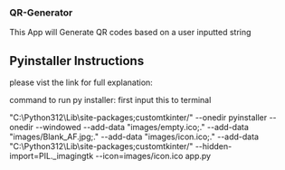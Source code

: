 ### QR-Generator
This App will Generate QR codes based on a user inputted string

## Pyinstaller Instructions
please vist the link for full explanation: 

command to run py installer:
first input this to terminal 

"C:\Python312\Lib\site-packages;customtkinter/"
--onedir
pyinstaller --onedir --windowed --add-data "images/empty.ico;." --add-data "images/Blank_AF.jpg;." --add-data "images/icon.ico;." --add-data "C:\Python312\Lib\site-packages;customtkinter/"  --hidden-import=PIL._imagingtk --icon=images/icon.ico app.py

